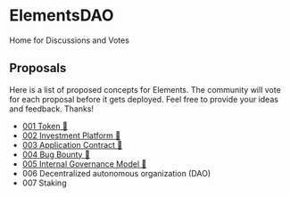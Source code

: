 # ElementsDAO
Home for Discussions and Votes

## Proposals
Here is a list of proposed concepts for Elements. The community will vote for each proposal before it gets deployed.
Feel free to provide your ideas and feedback. Thanks!

- [001 Token 👀](https://github.com/ElementsDAO/ElementsDAO/discussions/4)
- [002 Investment Platform 👀](https://github.com/ElementsDAO/ElementsDAO/discussions/5)
- [003 Application Contract 👀](https://github.com/ElementsDAO/ElementsDAO/discussions/6)
- [004 Bug Bounty 👀](https://github.com/ElementsDAO/ElementsDAO/discussions/7)
- [005 Internal Governance Model 👀](https://github.com/ElementsDAO/ElementsDAO/discussions/8)
- 006 Decentralized autonomous organization (DAO) 
- 007 Staking 
